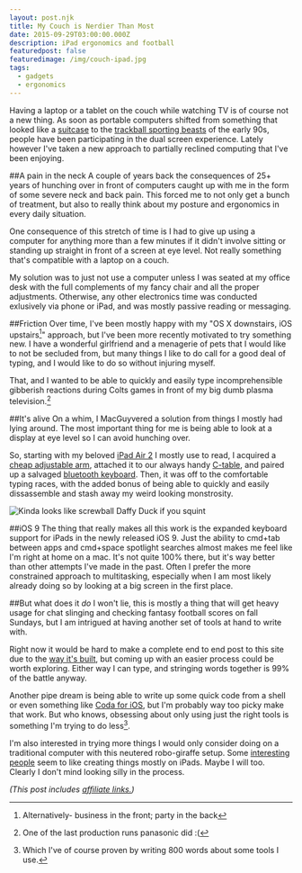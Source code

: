 ```yaml
---
layout: post.njk
title: My Couch is Nerdier Than Most
date: 2015-09-29T03:00:00.000Z
description: iPad ergonomics and football
featuredpost: false
featuredimage: /img/couch-ipad.jpg
tags:
  - gadgets
  - ergonomics
---
```


Having a laptop or a tablet on the couch while watching TV is of course not a new thing. As soon as portable computers shifted from something that looked like a [suitcase][1] to the [trackball sporting beasts][2] of the early 90s, people have been participating in the dual screen experience. Lately however I've taken a new approach to partially reclined computing that I've been enjoying.

[1]: http://resource.mmgn.com/Gallery/normal/Commodore-SX-64-1041428.jpg
[2]: http://i.imgur.com/Ns4C3nW.jpg

##A pain in the neck
A couple of years back the consequences of 25+ years of hunching over in front of computers caught up with me in the form of some severe neck and back pain. This forced me to not only get a bunch of treatment, but also to really think about my posture and ergonomics in every daily situation.

One consequence of this stretch of time is I had to give up using a computer for anything more than a few minutes if it didn't involve sitting or standing up straight in front of a screen at eye level. Not really something that's compatible with a laptop on a couch.

My solution was to just not use a computer unless I was seated at my office desk with the full complements of my fancy chair and all the proper adjustments. Otherwise, any other electronics time was conducted exlusively via phone or iPad, and was mostly passive reading or messaging.

##Friction
Over time, I've been mostly happy with my "OS X downstairs, iOS upstairs[^1]" approach, but I've been more recently motivated to try something new. I have a wonderful girlfriend and a menagerie of pets that I would like to not be secluded from, but many things I like to do call for a good deal of typing, and I would like to do so without injuring myself.

[^1]: Alternatively- business in the front; party in the back

That, and I wanted to be able to quickly and easily type incomprehensible gibberish reactions during Colts games in front of my big dumb plasma television.[^2]

[^2]: One of the last production runs panasonic did :(

##It's alive
On a whim, I MacGuyvered a solution from things I mostly had lying around. The most important thing for me is being able to look at a display at eye level so I can avoid hunching over.

So, starting with my beloved [iPad Air 2][3] I mostly use to read, I acquired a [cheap adjustable arm][4], attached it to our always handy [C-table][5], and paired up a salvaged [bluetooth keyboard][6]. Then, it was off to the comfortable typing races, with the added bonus of being able to quickly and easily dissassemble and stash away my weird looking monstrosity.

![Kinda looks like screwball Daffy Duck if you squint][7]

[3]: http://amzn.to/1O5dTYL
[4]: http://amzn.to/1ODjpBA
[5]: http://www.pier1.com/Campaign-C-Table/2729209,default,pd.html?cgid=c-tables#start=1
[6]: http://amzn.to/1WuGeZV
[7]: /img/couch-ipad.jpg

##iOS 9
The thing that really makes all this work is the expanded keyboard support for iPads in the newly released iOS 9. Just the ability to cmd+tab between apps and cmd+space spotlight searches almost makes me feel like I'm right at home on a mac. It's not quite 100% there, but it's way better than other attempts I've made in the past. Often I prefer the more constrained approach to multitasking, especially when I am most likely already doing so by looking at a big screen in the first place.

##But what does it _do_
I won't lie, this is mostly a thing that will get heavy usage for chat slinging and checking fantasy football scores on fall Sundays, but I am intrigued at having another set of tools at hand to write with.

Right now it would be hard to make a complete end to end post to this site due to the [way it's built][11], but coming up with an easier process could be worth exploring. Either way I can type, and stringing words together is 99% of the battle anyway.

[11]: http://craigsturgis.com/gritty-details/website-rebuild/

Another pipe dream is being able to write up some quick code from a shell or even something like [Coda for iOS][8], but I'm probably way too picky make that work. But who knows, obsessing about only using just the right tools is something I'm trying to do less[^3].

[8]: https://panic.com/coda-ios/

[^3]: Which I've of course proven by writing 800 words about some tools I use.

I'm also interested in trying more things I would only consider doing on a traditional computer with this neutered robo-giraffe setup. Some [interesting][9] [people][10] seem to like creating things mostly on iPads. Maybe I will too. Clearly I don't mind looking silly in the process.

[9]: http://www.relay.fm/cortex
[10]: https://www.macstories.net/

_(This post includes [affiliate links.](/affiliate-links/))_
